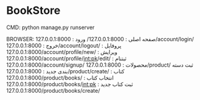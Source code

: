 # BookStore

CMD:
python manage.py runserver

BROWSER:
صفحه اصلی :
127.0.0.1:8000/
    ورود :
    127.0.0.1:8000/account/login/
        خروج :
        127.0.0.1:8000/account/logout/
        پروفایل :
        127.0.0.1:8000/account/profile/new/
            ویرایش :
            127.0.0.1:8000/account/profile/<int:pk>/edit/
    ثبتنام :
    127.0.0.1:8000/account/signup/
    محصولات :
    127.0.0.1:8000/product/
        ثبت دسته بندی جدید :
        127.0.0.1:8000/product/create/
        کتاب :
        127.0.0.1:8000/product/books/
            انتخاب کتاب :
            127.0.0.1:8000/product/books/<int:pk>
            ثبت کتاب جدید :
            127.0.0.1:8000/product/books/create/
            
